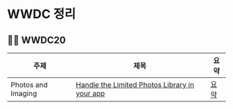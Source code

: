 # WWDC 정리

## 👩‍💻 WWDC20

| 주제               | 제목                                              | 요약     |
| ------------------ | ------------------------------------------------- | -------- |
| Photos and Imaging | [Handle the Limited Photos Library in your app]() | [요약]() |

